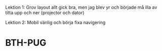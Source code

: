 Lektion 1: Grov layout
allt gick bra, men jag blev yr och började må illa av titta upp och ner (projector och dator)

Lektion 2: Mobil vänlig och börja fixa navigering


# BTH-PUG
